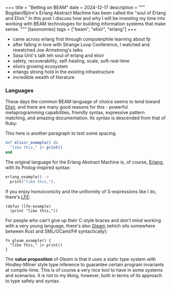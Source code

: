 +++
title       = "Betting on BEAM"
date        = 2024-12-17
description = """
Bogdan/Björn's Erlang Abstract Machine has been called the "soul of Erlang and Elixir." In this post 
I discuss how and why I will be investing my time into working with BEAM technologies for building
information systems that make sense.
"""
[taxonomies]
tags = ["beam", "elixir", "erlang"]
+++

- came across erlang first through computerphile learning about fp
- after falling in love with Strange Loop Conference, I watched and rewatched Joe Armstrong's talks
- Sasa Urić's talk teh soul of erlang and elixir
- safety, recoverability, self-healing, scale, soft-real-time
- elixirs growing ecosystem
- erlangs strong hold in the existing infrastructure
- incredible wealth of literature

### Languages

These days the common BEAM language of choice seems to tend toward [Elixir](https://elixir-lang.org/), and there are many good reasons for this - powerful metaprogramming capabilities, friendly syntax, expressive pattern matching, and amazing documentation. Its syntax is descended from that of Ruby:

This here is another paragraph to test some spacing.

```erl
def elixir_example() do
  "like this," |> print()
end
```

The original language for the Erlang Abstract Machine is, of course, [Erlang](https://www.erlang.org/), with its Prolog-inspired syntax:

```ex
erlang_example() ->
  print("like this,").
```

If you enjoy homoiconicity and the uniformity of S-expressions like I do, there's [LFE](https://lfe.io/):

```lfe
(defun (lfe-example)
  (print "like this,"))
```

For people who can't give up their C-style braces and don't mind working with a very young language, there's also [Gleam](https://gleam.run/) (which sits somewhere between Rust and SML/OCaml/F# syntactically):

```gleam
fn gleam_example() {
  "like this," |> print()
}
```

The **value proposition** of _Gleam_ is that it uses a static type system with Hindley-Milner style type inference to guarantee certain program invariants at compile-time. This is of course a very nice tool to have in some systems and scenarios. It is not to my liking, however, both in terms of its approach to type safety and syntax.
